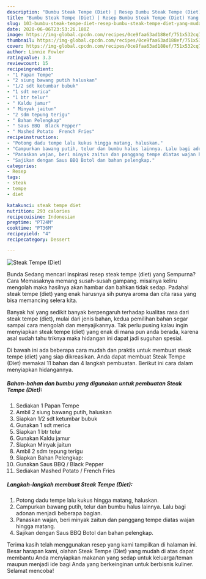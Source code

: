 ```yaml
---
description: "Bumbu Steak Tempe (Diet) | Resep Bumbu Steak Tempe (Diet) Yang Mudah Dan Praktis"
title: "Bumbu Steak Tempe (Diet) | Resep Bumbu Steak Tempe (Diet) Yang Mudah Dan Praktis"
slug: 103-bumbu-steak-tempe-diet-resep-bumbu-steak-tempe-diet-yang-mudah-dan-praktis
date: 2020-06-06T23:53:26.180Z
image: https://img-global.cpcdn.com/recipes/0ce9faa63ad188ef/751x532cq70/steak-tempe-diet-foto-resep-utama.jpg
thumbnail: https://img-global.cpcdn.com/recipes/0ce9faa63ad188ef/751x532cq70/steak-tempe-diet-foto-resep-utama.jpg
cover: https://img-global.cpcdn.com/recipes/0ce9faa63ad188ef/751x532cq70/steak-tempe-diet-foto-resep-utama.jpg
author: Linnie Fowler
ratingvalue: 3.3
reviewcount: 15
recipeingredient:
- "1 Papan Tempe"
- "2 siung bawang putih haluskan"
- "1/2 sdt ketumbar bubuk"
- "1 sdt merica"
- "1 btr telur"
- " Kaldu jamur"
- " Minyak jaitun"
- "2 sdm tepung terigu"
- " Bahan Pelengkap"
- " Saus BBQ  Black Pepper"
- " Mashed Potato  French Fries"
recipeinstructions:
- "Potong dadu tempe lalu kukus hingga matang, haluskan."
- "Campurkan bawang putih, telur dan bumbu halus lainnya. Lalu bagi adonan menjadi beberapa bagian."
- "Panaskan wajan, beri minyak zaitun dan panggang tempe diatas wajan hingga matang."
- "Sajikan dengan Saus BBQ Botol dan bahan pelengkap."
categories:
- Resep
tags:
- steak
- tempe
- diet

katakunci: steak tempe diet 
nutrition: 293 calories
recipecuisine: Indonesian
preptime: "PT24M"
cooktime: "PT36M"
recipeyield: "4"
recipecategory: Dessert

---
```



![Steak Tempe (Diet)](https://img-global.cpcdn.com/recipes/0ce9faa63ad188ef/751x532cq70/steak-tempe-diet-foto-resep-utama.jpg)

Bunda Sedang mencari inspirasi resep steak tempe (diet) yang Sempurna? Cara Memasaknya memang susah-susah gampang. misalnya keliru mengolah maka hasilnya akan hambar dan bahkan tidak sedap. Padahal steak tempe (diet) yang enak harusnya sih punya aroma dan cita rasa yang bisa memancing selera kita.



Banyak hal yang sedikit banyak berpengaruh terhadap kualitas rasa dari steak tempe (diet), mulai dari jenis bahan, kedua pemilihan bahan segar sampai cara mengolah dan menyajikannya. Tak perlu pusing kalau ingin menyiapkan steak tempe (diet) yang enak di mana pun anda berada, karena asal sudah tahu triknya maka hidangan ini dapat jadi suguhan spesial.


Di bawah ini ada beberapa cara mudah dan praktis untuk membuat steak tempe (diet) yang siap dikreasikan. Anda dapat membuat Steak Tempe (Diet) memakai 11 bahan dan 4 langkah pembuatan. Berikut ini cara dalam menyiapkan hidangannya.

<!--inarticleads1-->

##### Bahan-bahan dan bumbu yang digunakan untuk pembuatan Steak Tempe (Diet):

1. Sediakan 1 Papan Tempe
1. Ambil 2 siung bawang putih, haluskan
1. Siapkan 1/2 sdt ketumbar bubuk
1. Gunakan 1 sdt merica
1. Siapkan 1 btr telur
1. Gunakan  Kaldu jamur
1. Siapkan  Minyak jaitun
1. Ambil 2 sdm tepung terigu
1. Siapkan  Bahan Pelengkap:
1. Gunakan  Saus BBQ / Black Pepper
1. Sediakan  Mashed Potato / French Fries




<!--inarticleads2-->

##### Langkah-langkah membuat Steak Tempe (Diet):

1. Potong dadu tempe lalu kukus hingga matang, haluskan.
1. Campurkan bawang putih, telur dan bumbu halus lainnya. Lalu bagi adonan menjadi beberapa bagian.
1. Panaskan wajan, beri minyak zaitun dan panggang tempe diatas wajan hingga matang.
1. Sajikan dengan Saus BBQ Botol dan bahan pelengkap.




Terima kasih telah menggunakan resep yang kami tampilkan di halaman ini. Besar harapan kami, olahan Steak Tempe (Diet) yang mudah di atas dapat membantu Anda menyiapkan makanan yang sedap untuk keluarga/teman maupun menjadi ide bagi Anda yang berkeinginan untuk berbisnis kuliner. Selamat mencoba!
